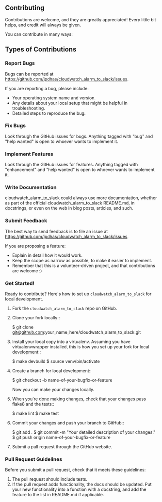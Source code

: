 ## Contributing


Contributions are welcome, and they are greatly appreciated! Every little bit helps, and credit will always be given.

You can contribute in many ways:

## Types of Contributions


### Report Bugs


Bugs can be reported at https://github.com/jpdhas/cloudwatch_alarm_to_slack/issues.

If you are reporting a bug, please include:

* Your operating system name and version.
* Any details about your local setup that might be helpful in troubleshooting.
* Detailed steps to reproduce the bug.


### Fix Bugs


Look through the GitHub issues for bugs. Anything tagged with "bug" and "help wanted" is open to whoever wants to implement it.


### Implement Features


Look through the GitHub issues for features. Anything tagged with "enhancement" and "help wanted" is open to whoever wants to implement it.


### Write Documentation


cloudwatch_alarm_to_slack could always use more documentation, whether as part of the official cloudwatch_alarm_to_slack README.md, in docstrings, or even on the web in blog posts, articles, and such.

### Submit Feedback


The best way to send feedback is to file an issue at https://github.com/jpdhas/cloudwatch_alarm_to_slack/issues.

If you are proposing a feature:

* Explain in detail how it would work.
* Keep the scope as narrow as possible, to make it easier to implement.
* Remember that this is a volunteer-driven project, and that contributions are welcome :)

### Get Started!


Ready to contribute? Here's how to set up `cloudwatch_alarm_to_slack` for local development.

1. Fork the `cloudwatch_alarm_to_slack` repo on GitHub.
2. Clone your fork locally::

    $ git clone git@github.com:your_name_here/cloudwatch_alarm_to_slack.git

3. Install your local copy into a virtualenv. Assuming you have virtualenvwrapper installed, this is how you set up your fork for local development::

    $ make devbuild
    $ source venv/bin/activate

4. Create a branch for local development::

    $ git checkout -b name-of-your-bugfix-or-feature

   Now you can make your changes locally.

5. When you're done making changes, check that your changes pass flake8 and the tests::

    $ make lint
    $ make test


6. Commit your changes and push your branch to GitHub::

    $ git add .
    $ git commit -m "Your detailed description of your changes."
    $ git push origin name-of-your-bugfix-or-feature

7. Submit a pull request through the GitHub website.

### Pull Request Guidelines


Before you submit a pull request, check that it meets these guidelines:

1. The pull request should include tests.
2. If the pull request adds functionality, the docs should be updated. Put your new functionality into a function with a docstring, and add the feature to the list in README.md if applicable.
